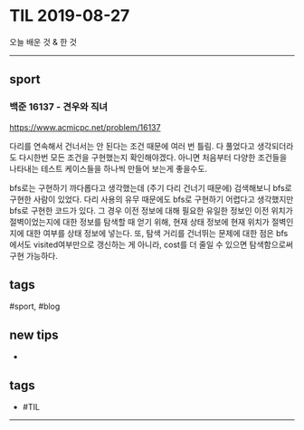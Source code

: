 # TIL 2019-08-27

오늘 배운 것 & 한 것

--------------------------

## sport

### 백준 16137 - 견우와 직녀

https://www.acmicpc.net/problem/16137

다리를 연속해서 건너서는 안 된다는 조건 때문에 여러 번 틀림. 다 풀었다고 생각되더라도 다시한번 모든 조건을 구현했는지 확인해야겠다. 아니면 처음부터 다양한 조건들을 나타내는 테스트 케이스들을 하나씩 만들어 보는게 좋을수도. 

bfs로는 구현하기 까다롭다고 생각했는데 (주기 다리 건너기 때문에) 검색해보니 bfs로 구현한 사람이 있었다. 다리 사용의 유무 때문에도 bfs로 구현하기 어렵다고 생각했지만 bfs로 구현한 코드가 있다. 그 경우 이전 정보에 대해 필요한 유일한 정보인 이전 위치가 절벽이었는지에 대한 정보를 탐색할 때 얻기 위해, 현재 상태 정보에 현재 위치가 절벽인지에 대한 여부를 상태 정보에 넣는다. 또, 탐색 거리를 건너뛰는 문제에 대한 점은 bfs에서도 visited여부만으로 갱신하는 게 아니라, cost를 더 줄일 수 있으면 탐색함으로써 구현 가능하다.

## tags
  \#sport, \#blog



## new tips
- 

## tags
- \#TIL

--------------------------


 